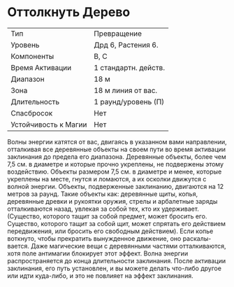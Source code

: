 # Оттолкнуть Дерево

|                      |                      |
| -------------------- | -------------------- |
| Тип                  | Превращение          |
| Уровень              | Дрд 6, Растения 6.   |
| Компоненты           | В, С                 |
| Время Активации      | 1 стандартн. действ. |
| Диапазон             | 18 м                 |
| Зона                 | 18 м линия от вас.   |
| Длительность         | 1 раунд/уровень (П)  |
| Спасбросок           | Нет                  |
| Устойчивость к Магии | Нет                  |

 Волны энергии катятся от вас, двигаясь в указанном вами направлении, отталкивая все деревянные объекты на своем пути во время активации заклинания до предела его диапазона. Деревянные объекты, более чем 7,5 см. в диаметре и которые прочно укреплены, не подвержены этому воздействию. Объекты размером 7,5 см. в диаметре и менее, которые укреплены на месте, гнутся и ломаются, а их осколки движутся с волной энергии. Объекты, подверженные заклинанию, двигаются на 12 метров за раунд. Такие объекты как: деревянные щиты, копья, деревянные древки и рукоятки оружия, стрелы и арбалетные заряды отталкиваются назад, увлекая за собой тех, кто их удерживает. (Существо, которого тащит за собой предмет, может бросить его. Существо, которого тащит за собой щит, может спрятать его действием передвижения, или бросить его свободным действием). Если копье воткнуто, чтобы прекратить вынужденное движение, оно раскалы-вается. Даже магические вещи с деревянными частями отталкиваются, хотя поле антимагии блокирует этот эффект. Волна энергии распространяется до конца длительности заклинания. После активации заклинания, его путь установлен, и вы можете делать что-либо другое или идти куда-либо, и это не повлияет на эффект заклинания.
